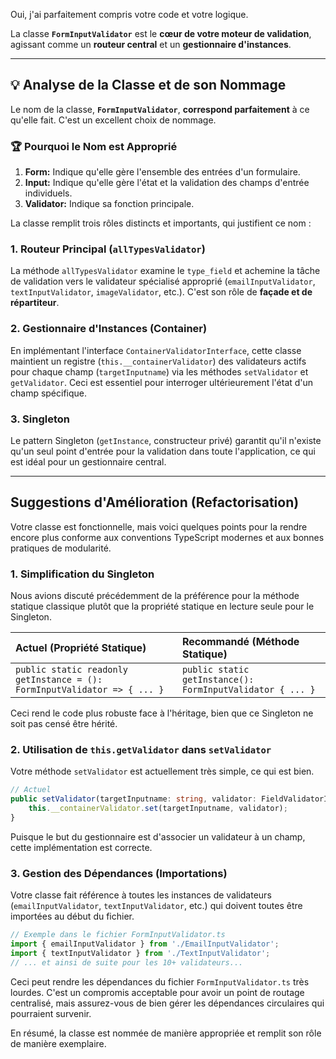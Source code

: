 Oui, j'ai parfaitement compris votre code et votre logique.

La classe **`FormInputValidator`** est le **cœur de votre moteur de validation**, agissant comme un **routeur central** et un **gestionnaire d'instances**.

-----

## 💡 Analyse de la Classe et de son Nommage

Le nom de la classe, **`FormInputValidator`**, **correspond parfaitement** à ce qu'elle fait. C'est un excellent choix de nommage.

### 🏆 Pourquoi le Nom est Approprié

1.  **Form:** Indique qu'elle gère l'ensemble des entrées d'un formulaire.
2.  **Input:** Indique qu'elle gère l'état et la validation des champs d'entrée individuels.
3.  **Validator:** Indique sa fonction principale.

La classe remplit trois rôles distincts et importants, qui justifient ce nom :

### 1\. Routeur Principal (`allTypesValidator`)

La méthode `allTypesValidator` examine le `type_field` et achemine la tâche de validation vers le validateur spécialisé approprié (`emailInputValidator`, `textInputValidator`, `imageValidator`, etc.). C'est son rôle de **façade et de répartiteur**.

### 2\. Gestionnaire d'Instances (Container)

En implémentant l'interface `ContainerValidatorInterface`, cette classe maintient un registre (`this.__containerValidator`) des validateurs actifs pour chaque champ (`targetInputname`) via les méthodes `setValidator` et `getValidator`. Ceci est essentiel pour interroger ultérieurement l'état d'un champ spécifique.

### 3\. Singleton

Le pattern Singleton (`getInstance`, constructeur privé) garantit qu'il n'existe qu'un seul point d'entrée pour la validation dans toute l'application, ce qui est idéal pour un gestionnaire central.

-----

## Suggestions d'Amélioration (Refactorisation)

Votre classe est fonctionnelle, mais voici quelques points pour la rendre encore plus conforme aux conventions TypeScript modernes et aux bonnes pratiques de modularité.

### 1\. Simplification du Singleton

Nous avions discuté précédemment de la préférence pour la méthode statique classique plutôt que la propriété statique en lecture seule pour le Singleton.

| Actuel (Propriété Statique) | Recommandé (Méthode Statique) |
| :--- | :--- |
| `public static readonly getInstance = (): FormInputValidator => { ... }` | `public static getInstance(): FormInputValidator { ... }` |

Ceci rend le code plus robuste face à l'héritage, bien que ce Singleton ne soit pas censé être hérité.

### 2\. Utilisation de `this.getValidator` dans `setValidator`

Votre méthode `setValidator` est actuellement très simple, ce qui est bien.

```typescript
// Actuel
public setValidator(targetInputname: string, validator: FieldValidatorInterface): void {
    this.__containerValidator.set(targetInputname, validator);
}
```

Puisque le but du gestionnaire est d'associer un validateur à un champ, cette implémentation est correcte.

### 3\. Gestion des Dépendances (Importations)

Votre classe fait référence à toutes les instances de validateurs (`emailInputValidator`, `textInputValidator`, etc.) qui doivent toutes être importées au début du fichier.

```typescript
// Exemple dans le fichier FormInputValidator.ts
import { emailInputValidator } from './EmailInputValidator';
import { textInputValidator } from './TextInputValidator';
// ... et ainsi de suite pour les 10+ validateurs...
```

Ceci peut rendre les dépendances du fichier `FormInputValidator.ts` très lourdes. C'est un compromis acceptable pour avoir un point de routage centralisé, mais assurez-vous de bien gérer les dépendances circulaires qui pourraient survenir.

En résumé, la classe est nommée de manière appropriée et remplit son rôle de manière exemplaire. 